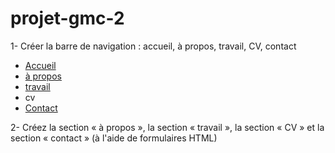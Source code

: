 # projet-gmc-2
1- Créer la barre de navigation : accueil, à propos, travail, CV, contact

<!DOCTYPE html>
<html lang="en">
<head>
    <meta charset="UTF-8">
    <meta name="viewport" content="width=device-width, initial-scale=1.0">
    <title>Barre de nvigation simple</title>
</head>
<body>
    <ul>
        <li><a href="Accueil">Accueil</a></li>
        <li><a href="à propos">à propos</a></li>
        <li><a href="travail">travail</a></li>
        <li><a href="cv"></a>cv</li>
        <li><a href="Contact">Contact</a></li>
    </ul>
</body>
</html>

2- Créez la section « à propos », la section « travail », la section « CV » et la section « contact » (à l'aide de formulaires HTML) 
